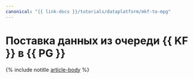 ```yaml
---
canonical: "{{ link-docs }}/tutorials/dataplatform/mkf-to-mpg"
---
```


# Поставка данных из очереди {{ KF }} в {{ PG }}

{% include notitle [article-body](../../_tutorials/dataplatform/datatransfer/mkf-to-mpg.md) %}
